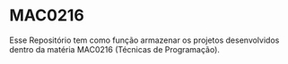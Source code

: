 # MAC0216
Esse Repositório tem como função armazenar os projetos desenvolvidos dentro da matéria MAC0216 (Técnicas de Programação).
